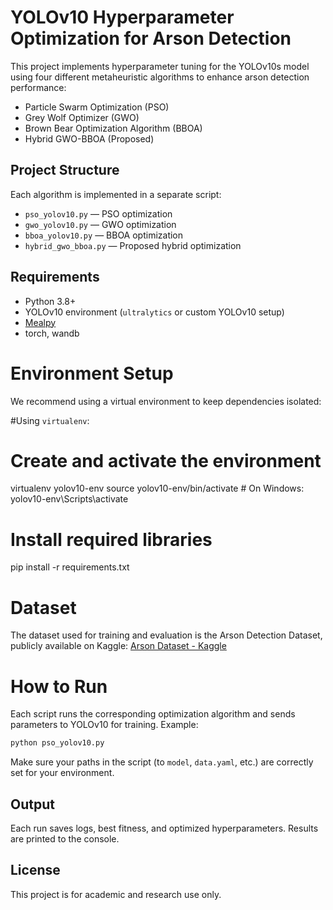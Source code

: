 
# YOLOv10 Hyperparameter Optimization for Arson Detection

This project implements hyperparameter tuning for the YOLOv10s model using four different metaheuristic algorithms to enhance arson detection performance:
- Particle Swarm Optimization (PSO)
- Grey Wolf Optimizer (GWO)
- Brown Bear Optimization Algorithm (BBOA)
- Hybrid GWO-BBOA (Proposed)

## Project Structure

Each algorithm is implemented in a separate script:
- `pso_yolov10.py` — PSO optimization
- `gwo_yolov10.py` — GWO optimization
- `bboa_yolov10.py` — BBOA optimization
- `hybrid_gwo_bboa.py` — Proposed hybrid optimization

## Requirements

- Python 3.8+
- YOLOv10 environment (`ultralytics` or custom YOLOv10 setup)
- [Mealpy](https://pypi.org/project/mealpy/)
- torch, wandb

# Environment Setup

We recommend using a virtual environment to keep dependencies isolated:

#Using `virtualenv`:

# Create and activate the environment
virtualenv yolov10-env
source yolov10-env/bin/activate  # On Windows: yolov10-env\Scripts\activate

# Install required libraries
pip install -r requirements.txt

# Dataset

The dataset used for training and evaluation is the Arson Detection Dataset, publicly available on Kaggle:
[Arson Dataset - Kaggle](https://www.kaggle.com/datasets/aliabbasabbod/arson-dataset)

# How to Run

Each script runs the corresponding optimization algorithm and sends parameters to YOLOv10 for training. Example:
```bash
python pso_yolov10.py
```

Make sure your paths in the script (to `model`, `data.yaml`, etc.) are correctly set for your environment.

## Output

Each run saves logs, best fitness, and optimized hyperparameters. Results are printed to the console.

## License

This project is for academic and research use only.
